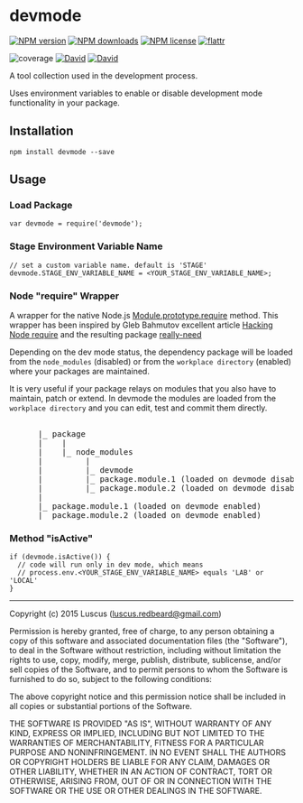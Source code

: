 # devmode
[![NPM version](https://img.shields.io/npm/v/devmode.svg?style=flat)](https://www.npmjs.com/package/devmode "View this project on NPM")
[![NPM downloads](https://img.shields.io/npm/dm/devmode.svg?style=flat)](https://www.npmjs.com/package/devmode "View this project on NPM")
[![NPM license](https://img.shields.io/npm/l/devmode.svg?style=flat)](https://www.npmjs.com/package/devmode "View this project on NPM")
[![flattr](https://img.shields.io/badge/flattr-donate-yellow.svg?style=flat)](http://flattr.com/thing/3817419/luscus-on-GitHub)

![coverage](https://cdn.rawgit.com/luscus/devmode/master/reports/coverage.svg)
[![David](https://img.shields.io/david/luscus/devmode.svg?style=flat)](https://david-dm.org/luscus/devmode)
[![David](https://img.shields.io/david/dev/luscus/devmode.svg?style=flat)](https://david-dm.org/luscus/devmode#info=devDependencies)

A tool collection used in the development process.

Uses environment variables to enable or disable development mode functionality in your package.

## Installation

    npm install devmode --save
    
## Usage

### Load Package

    var devmode = require('devmode');

### Stage Environment Variable Name

    // set a custom variable name. default is 'STAGE'
    devmode.STAGE_ENV_VARIABLE_NAME = <YOUR_STAGE_ENV_VARIABLE_NAME>;

### Node "require" Wrapper
A wrapper for the native Node.js [Module.prototype.require](https://nodejs.org/dist/latest-v4.x/docs/api/modules.html#modules_module_require_id) method.
This wrapper has been inspired by Gleb Bahmutov excellent article
[Hacking Node require](http://bahmutov.calepin.co/hacking-node-require.html) and the resulting package [really-need](https://github.com/bahmutov/really-need)

Depending on the dev mode status, the dependency package will be loaded
from the `node_modules` (disabled) or from the `workplace directory` (enabled)
where your packages are maintained.

It is very useful if your package relays on modules that you also
have to maintain, patch or extend. In devmode the modules are loaded from
the `workplace directory` and you can edit, test and commit them directly.

<pre>
    <WORKPLACE>
      |_ package
      |    |
      |    |_ node_modules
      |         |
      |         |_ devmode
      |         |_ package.module.1 (loaded on devmode disabled)
      |         |_ package.module.2 (loaded on devmode disabled)
      |    
      |_ package.module.1 (loaded on devmode enabled)
      |_ package.module.2 (loaded on devmode enabled)
</pre>

### Method "isActive"

    if (devmode.isActive()) {
      // code will run only in dev mode, which means
      // process.env.<YOUR_STAGE_ENV_VARIABLE_NAME> equals 'LAB' or 'LOCAL'
    }

    
--------------
Copyright (c) 2015 Luscus (luscus.redbeard@gmail.com)

Permission is hereby granted, free of charge, to any person obtaining a copy of this software and associated documentation files (the "Software"), to deal in the Software without restriction, including without limitation the rights to use, copy, modify, merge, publish, distribute, sublicense, and/or sell copies of the Software, and to permit persons to whom the Software is furnished to do so, subject to the following conditions:

The above copyright notice and this permission notice shall be included in all copies or substantial portions of the Software.

THE SOFTWARE IS PROVIDED "AS IS", WITHOUT WARRANTY OF ANY KIND, EXPRESS OR IMPLIED, INCLUDING BUT NOT LIMITED TO THE WARRANTIES OF MERCHANTABILITY, FITNESS FOR A PARTICULAR PURPOSE AND NONINFRINGEMENT. IN NO EVENT SHALL THE AUTHORS OR COPYRIGHT HOLDERS BE LIABLE FOR ANY CLAIM, DAMAGES OR OTHER LIABILITY, WHETHER IN AN ACTION OF CONTRACT, TORT OR OTHERWISE, ARISING FROM, OUT OF OR IN CONNECTION WITH THE SOFTWARE OR THE USE OR OTHER DEALINGS IN THE SOFTWARE.
